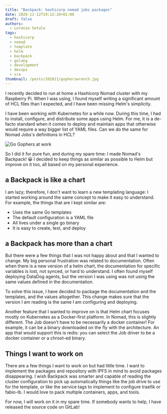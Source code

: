 ```yaml
---
title: "Backpack: hashicorp nomad jobs packages"
date: 2020-11-12T19:12:20+01:00
draft: false
authors:
  - Lorenzo Setale
tags:
  - hashicorp
  - nomad
  - template
  - helm
  - backpack
  - golang
  - development
  - devops
  - sre
thumbnail: /posts/202011/gopherswrench.jpg
---
```

I recently decided to run at home a Hashicorp Nomad cluster with my Raspberry 
Pi. When I was using, I found myself writing a significant amount of HCL files 
than I expected, and I have been missing Helm's simplicity.

I have been working with Kubernetes for a while now. During this time, I had to 
install, configure, and distribute some apps using Helm. For me, it is a 
de-facto standard when it comes to deploy and maintain apps that otherwise would
require a way bigger list of YAML files. Can we do the same for Nomad Jobs's 
definitions in HCL?

<!--more-->
![Go Gophers at work](/posts/202011/gopherswrench.jpg#center)

So I did it for pure fun, and during my spare time: I made Nomad's Backpack! 😀 
I decided to keep things as similar as possible to Helm but improve on it too,
all based on my personal experience.

## a Backpack is like a chart
I am lazy; therefore, I don't want to learn a new templating language: I started 
working around the same concept to make it easy to understand. For example, the
things that are I kept similar are:

* Uses the same Go templates 
* The default configuration is a YAML file
* All lives under a single go binary
* It is easy to create, test, and deploy

## a Backpack has more than a chart

But there were a few things that I was not happy about and that I wanted to 
change. My big personal frustration was related to documentation. Often when 
there is a new version of a helm chart, the documentation for specific variables
is lost, not synced, or hard to understand. I often found myself deploying 
DataDog agents, but the version I was using was not using the same values 
defined in the documentation. 

To solve this issue, I have decided to package the documentation and the 
templates, and the values altogether. This change makes sure that the version 
I am reading is the same I am configuring and deploying.

Another feature that I wanted to improve on is that Helm chart focuses mostly on
Kubernetes as a Docker-first platform.  In Nomad, this is slightly different. 
The Job doesn't have to be necessarily a docker container! For example, it can
be a binary downloaded on the fly with the architecture. An app that would
support this is redis: you can select the Job driver to be a docker container
or a chroot-ed binary.

## Things I want to work on 

There are a few things I want to work on but had little time. I want to 
implement the packages and repository with IPFS in mind to avoid packages
disappearing. I wish Backpack was smarter and capable of reading the cluster 
configuration to pick up automatically things like the job drive to use for the
template, or like the service tags to implement to configure traefik or 
fabio-lb.  I would love to pack multiple containers, apps, and tools.

For now, I will work on it in my spare time. If somebody wants to help, I have
released the source code on GitLab!
